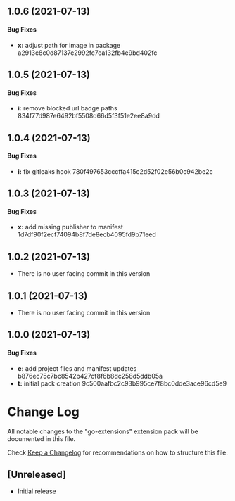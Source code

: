 <a name="1.0.6"></a>
## 1.0.6 (2021-07-13)


#### Bug Fixes

* **x:** adjust path for image in package a2913c8c0d87137e2992fc7ea132fb4e9bd402fc


<a name="1.0.5"></a>
## 1.0.5 (2021-07-13)


#### Bug Fixes

* **i:** remove blocked url badge paths 834f77d987e6492bf5508d66d5f3f51e2ee8a9dd


<a name="1.0.4"></a>
## 1.0.4 (2021-07-13)


#### Bug Fixes

* **i:** fix gitleaks hook 780f497653cccffa415c2d52f02e56b0c942be2c


<a name="1.0.3"></a>
## 1.0.3 (2021-07-13)


#### Bug Fixes

* **x:** add missing publisher to manifest 1d7df90f2ecf74094b8f7de8ecb4095fd9b71eed


<a name="1.0.2"></a>
## 1.0.2 (2021-07-13)


* There is no user facing commit in this version


<a name="1.0.1"></a>
## 1.0.1 (2021-07-13)


* There is no user facing commit in this version


<a name="1.0.0"></a>
## 1.0.0 (2021-07-13)


#### Bug Fixes

* **e:** add project files and manifest updates b876ec75c7bc8542b427cf8f6b8dc258d5ddb05a
* **t:** initial pack creation 9c500aafbc2c93b995ce7f8bc0dde3ace96cd5e9


# Change Log

All notable changes to the "go-extensions" extension pack will be documented in this file.

Check [Keep a Changelog](http://keepachangelog.com/) for recommendations on how to structure this file.

## [Unreleased]

- Initial release
